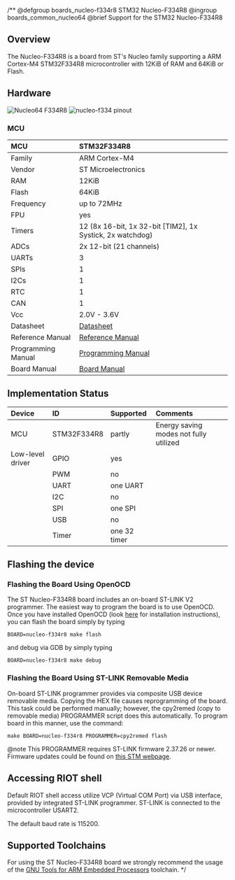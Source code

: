 /**
@defgroup    boards_nucleo-f334r8 STM32 Nucleo-F334R8
@ingroup     boards_common_nucleo64
@brief       Support for the STM32 Nucleo-F334R8

## Overview

The Nucleo-F334R8 is a board from ST's Nucleo family supporting a ARM Cortex-M4
STM32F334R8 microcontroller with 12KiB of RAM and 64KiB or Flash.

## Hardware

![Nucleo64 F334R8](http://www.open-electronics.org/wp-content/uploads/2015/08/Figura2-500x467.png)
![nucleo-f334 pinout](https://raw.githubusercontent.com/wiki/RIOT-OS/RIOT/images/nucleo-f334_pinout.png)


### MCU
| MCU        | STM32F334R8       |
|:---------- |:----------------- |
| Family     | ARM Cortex-M4     |
| Vendor     | ST Microelectronics |
| RAM        | 12KiB             |
| Flash      | 64KiB             |
| Frequency  | up to 72MHz       |
| FPU        | yes               |
| Timers     | 12 (8x 16-bit, 1x 32-bit [TIM2], 1x Systick, 2x watchdog) |
| ADCs       | 2x 12-bit (21 channels) |
| UARTs      | 3                 |
| SPIs       | 1                 |
| I2Cs       | 1                 |
| RTC        | 1                 |
| CAN        | 1                 |
| Vcc        | 2.0V - 3.6V       |
| Datasheet  | [Datasheet](https://www.st.com/resource/en/datasheet/stm32f334r8.pdf) |
| Reference Manual | [Reference Manual](https://www.st.com/resource/en/reference_manual/dm00093941.pdf) |
| Programming Manual | [Programming Manual](https://www.st.com/resource/en/programming_manual/dm00046982.pdf) |
| Board Manual | [Board Manual](http://www.st.com/st-web-ui/static/active/en/resource/technical/document/user_manual/DM00105823.pdf)|



## Implementation Status
| Device | ID        | Supported | Comments  |
|:------------- |:------------- |:------------- |:------------- |
| MCU        | STM32F334R8   | partly    | Energy saving modes not fully utilized |
| Low-level driver | GPIO    | yes       | |
|        | PWM       | no        | |
|        | UART      | one UART      | |
|        | I2C       | no        | |
|        | SPI       | one SPI       | |
|        | USB       | no        | |
|        | Timer     | one 32 timer      | |


## Flashing the device

### Flashing the Board Using OpenOCD

The ST Nucleo-F334R8 board includes an on-board ST-LINK V2 programmer.
The easiest way to program the board is to use OpenOCD. Once you have
installed
OpenOCD (look [here](https://github.com/RIOT-OS/RIOT/wiki/OpenOCD) for
installation instructions), you can flash the board simply by typing

```
BOARD=nucleo-f334r8 make flash
```
and debug via GDB by simply typing
```
BOARD=nucleo-f334r8 make debug
```

### Flashing the Board Using ST-LINK Removable Media

On-board ST-LINK programmer provides via composite USB device removable media.
Copying the HEX file causes reprogramming of the board. This task
could be performed manually; however, the cpy2remed (copy to removable
media) PROGRAMMER script does this automatically. To program board in
this manner, use the command:
```
make BOARD=nucleo-f334r8 PROGRAMMER=cpy2remed flash
```
@note This PROGRAMMER requires ST-LINK firmware 2.37.26 or newer. Firmware updates
could be found on [this STM webpage](https://www.st.com/en/development-tools/stsw-link007.html).

## Accessing RIOT shell

Default RIOT shell access utilize VCP (Virtual COM Port) via USB interface,
provided by integrated ST-LINK programmer. ST-LINK is connected to the
microcontroller USART2.

The default baud rate is 115200.

## Supported Toolchains
For using the ST Nucleo-F334R8 board we strongly recommend the usage of the
[GNU Tools for ARM Embedded Processors](https://launchpad.net/gcc-arm-embedded)
toolchain.
 */
